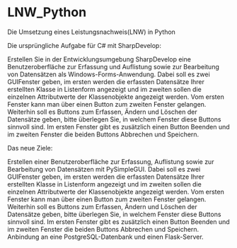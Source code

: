 # LNW_Python
Die Umsetzung eines Leistungsnachweis(LNW) in Python

Die ursprüngliche Aufgabe für C# mit SharpDevelop:

Erstellen Sie in der Entwicklungsumgebung SharpDevelop eine Benutzeroberfläche zur Erfassung und
Auflistung sowie zur Bearbeitung von Datensätzen als Windows-Forms-Anwendung. Dabei soll es zwei GUIFenster geben, im ersten werden die erfassten Datensätze Ihrer erstellten Klasse in Listenform angezeigt
und im zweiten sollen die einzelnen Attributwerte der Klassenobjekte angezeigt werden. Vom ersten
Fenster kann man über einen Button zum zweiten Fenster gelangen. Weiterhin soll es Buttons zum Erfassen,
Ändern und Löschen der Datensätze geben, bitte überlegen Sie, in welchem Fenster diese Buttons sinnvoll
sind. Im ersten Fenster gibt es zusätzlich einen Button Beenden und im zweiten Fenster die beiden Buttons
Abbrechen und Speichern. 

Das neue Ziele:

Erstellen einer Benutzeroberfläche zur Erfassung, Auflistung sowie zur Bearbeitung von Datensätzen mit PySimpleGUI.
Dabei soll es zwei GUIFenster geben, im ersten werden die erfassten Datensätze Ihrer erstellten Klasse in Listenform angezeigt
und im zweiten sollen die einzelnen Attributwerte der Klassenobjekte angezeigt werden. Vom ersten
Fenster kann man über einen Button zum zweiten Fenster gelangen. Weiterhin soll es Buttons zum Erfassen,
Ändern und Löschen der Datensätze geben, bitte überlegen Sie, in welchem Fenster diese Buttons sinnvoll
sind. Im ersten Fenster gibt es zusätzlich einen Button Beenden und im zweiten Fenster die beiden Buttons
Abbrechen und Speichern. 
Anbindung an eine PostgreSQL-Datenbank und einen Flask-Server.
